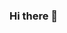 ### Hi there 👋

<!--
**sherryh916/sherryh916** is a ✨ _special_ ✨ repository because its `README.md` (this file) appears on your GitHub profile.

Here are some ideas to get you started:

- 🔭 I’m currently working on ..recovering my Gmail accounts.
- 🌱 I’m currently learning ...
- 👯 I’m looking to collaborate on ...
- 🤔 I’m looking for help with .. recovering Gmail accounts.
- 💬 Ask me about ...
- 📫 How to reach me: ...
- 😄 Pronouns: ...
- ⚡ Fun fact: ...
-->
